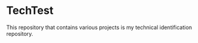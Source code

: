# TechTest
This repository that contains various projects is my technical identification repository.  
